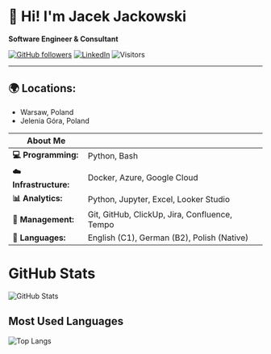 # 👋 Hi! I'm Jacek Jackowski

**Software Engineer & Consultant**

[![GitHub followers](https://img.shields.io/github/followers/JacJacJr?label=Follow&style=social)](https://github.com/JacJacJr)
[![LinkedIn](https://img.shields.io/badge/LinkedIn-Connect-blue)](https://www.linkedin.com/in/jacek-m-jackowski/details/experience/)
![Visitors](https://visitor-badge.glitch.me/badge?page_id=JacJacJr.JacJacJr)

---

## 🌍 Locations:
- Warsaw, Poland  
- Jelenia Góra, Poland  

| **About Me**          |                                                                 |
|-----------------------|-----------------------------------------------------------------|
| **💻 Programming:**   | Python, Bash                                                    |
| **☁️ Infrastructure:**| Docker, Azure, Google Cloud                                     |
| **📊 Analytics:**     | Python, Jupyter, Excel, Looker Studio                           |
| **📓 Management:**    | Git, GitHub, ClickUp, Jira, Confluence, Tempo                   |
| **💭 Languages:**     | English (C1), German (B2), Polish (Native)                     |

# GitHub Stats

![GitHub Stats](https://github-readme-stats.vercel.app/api?username=JacJacJr&show_icons=true&theme=radical)

## Most Used Languages

![Top Langs](https://github-readme-stats.vercel.app/api/top-langs/?username=JacJacJr&layout=compact&theme=radical)